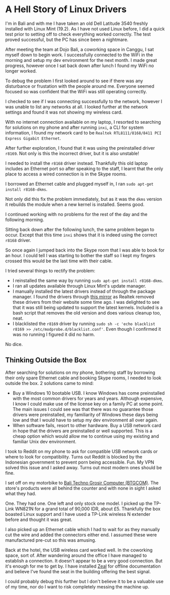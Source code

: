 # A Hell Story of Linux Drivers

I'm in Bali and with me I have taken an old Dell Latitude 3540 freshly installed with Linux Mint (19.2). As I have not used Linux before, I did a quick test prior to setting off to check everything worked correctly. The test proved successful, but the PC has since been a nightmare.

After meeting the team at Dojo Bali, a coworking space in Canggu, I sat myself down to begin work. I successfully connected to the WiFi in the morning and setup my dev environment for the next month. I made great progress, however once I sat back down after lunch I found my WiFi no longer worked.

To debug the problem I first looked around to see if there was any disturbance or frustation with the people around me. Everyone seemed focused so was confident that the WiFi was still operating correctly.

I checked to see if I was connecting successfully to the network, however I was unable to list any networks at all. I looked further at the network settings and found it was not showing my wireless card.

With no internet connection available on my laptop, I resorted to searching for solutions on my phone and after running `inxi`, a CLI for system information, I found my network card to be `Realtek RTL8111/8168/8411 PCI Express Gigabit Ethernet`.

After further exploration, I found that it was using the preinstalled driver `r8169`. Not only is this the incorrect driver, but it is also unstable!

I needed to install the `r8168` driver instead. Thankfully this old laptop includes an Ethernet port so after speaking to the staff, I learnt that the only place to access a wired connection is in the Skype rooms.

I borrowed an Ethernet cable and plugged myself in, I ran `sudo apt-get install r8168-dkms`.

Not only did this fix the problem immediately, but as it was the `dkms` version it rebuilds the module when a new kernel is installed. Seems good.

I continued working with no problems for the rest of the day and the following morning.

Sitting back down after the following lunch, the same problem began to occur. Except that this time `inxi` shows that it is indeed using the correct `r8168` driver.

So once again I jumped back into the Skype room that I was able to book for an hour. I could tell I was starting to bother the staff so I kept my fingers crossed this would be the last time with their cable.

I tried several things to rectify the problem:

- I reinstalled the same way by running `sudo apt-get install r8168-dkms`.
- I ran all updates available through Linux Mint's update manager.
- I manually installed the latest drivers instead of through the package manager. I found the drivers through [this mirror](https://github.com/mtorromeo/r8168) as Realtek removed these drivers from their website some time ago. I was delighted to see that it was still being updated to support the latest kernels. Included is a bash script that removes the old version and does various cleanup too, neat.
- I blacklisted the `r8169` driver by running `sudo sh -c 'echo blacklist r8169 >> /etc/modprobe.d/blacklist.conf'`. Even though I confirmed it was no running I figured it did no harm.

No dice.

## Thinking Outside the Box

After searching for solutions on my phone, bothering staff by borrowing their only spare Ethernet cable and booking Skype rooms, I needed to look outside the box. 2 solutions came to mind:

- Buy a Windows 10 bootable USB. I know Windows has come preinstalled with the most common drivers for years and years. Although expensive, I know I could make use of the license key on a family PC at some point. The main issues I could see was that there was no guarantee those drivers were preinstalled, my familiarity of Windows these days being low and that I would have to setup my dev environment all over again.
- When software fails, resort to other hardware. Buy a USB network card in hope that the drivers are preinstalled or well supported. This is a cheap option which would allow me to continue using my existing and familiar Unix dev environment.

I took to Reddit on my phone to ask for compatible USB network cards or where to look for compatibility. Turns out Reddit is blocked by the Indonesian government to prevent porn being accessible. Fun. My VPN solved this issue and I asked away. Turns out most modern ones should be fine.

I set off on my motorbike to [Bali Techno Grosir Computer (BTGCOM)](http://bali-techno.com). The store's products were all behind the counter and with none in sight I asked what they had.

One. They had one. One left and only stock one model. I picked up the TP-Link WN821N for a grand total of 90,000 IDR, about £5. Thankfully the box boasted Linux support and I have used a TP-Link wireless N extender before and thought it was great.

I also picked up an Ethernet cable which I had to wait for as they manually cut the wire and added the connectors either end. I assumed these were manufactured pre-cut so this was amusing.

Back at the hotel, the USB wireless card worked well. In the coworking space,  sort of. After wandering around the office I have managed to establish a connection. It doesn't appear to be a very good connection. But it's enough for me to get by. I have installed [Zeal](https://zealdocs.org) for offline documentation and believe I've found the seat in the building offering the best signal.

I could probably debug this further but I don't believe it to be a valuable use of my time, nor do I want to risk completely messing the machine up.